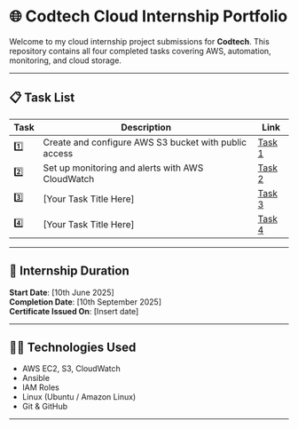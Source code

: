 # 🌐 Codtech Cloud Internship Portfolio

Welcome to my cloud internship project submissions for **Codtech**. This repository contains all four completed tasks covering AWS, automation, monitoring, and cloud storage.

---

## 📋 Task List

| Task | Description | Link |
|------|-------------|------|
| 1️⃣  | Create and configure AWS S3 bucket with public access | [Task 1](Task_1_AWS_S3_Cloud_Storage_Setup.pdf) |
| 2️⃣  | Set up monitoring and alerts with AWS CloudWatch | [Task 2](Task_2_AWS_CloudWatch_Monitoring_and_Alerting.pdf) |
| 3️⃣  | [Your Task Title Here] | [Task 3](./Task-4-Cloud-Backup-or-Deployment/README.md) |
| 4️⃣  | [Your Task Title Here] | [Task 4](./Task-4-Cloud-Backup-or-Deployment/README.md) |

---

## 📅 Internship Duration
**Start Date**: [10th June 2025]  
**Completion Date**: [10th September 2025]  
**Certificate Issued On**: [Insert date]

---

## 👨‍💻 Technologies Used
- AWS EC2, S3, CloudWatch
- Ansible
- IAM Roles
- Linux (Ubuntu / Amazon Linux)
- Git & GitHub

---
